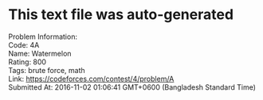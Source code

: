 # This text file was auto-generated  
  
Problem Information:  
Code: 4A  
Name: Watermelon  
Rating: 800  
Tags: brute force, math  
Link: https://codeforces.com/contest/4/problem/A  
Submitted At: 2016-11-02 01:06:41 GMT+0600 (Bangladesh Standard Time)  
